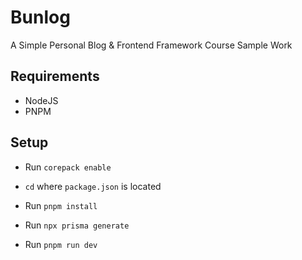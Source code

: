 # Bunlog

A Simple Personal Blog & Frontend Framework Course Sample Work

## Requirements

- NodeJS
- PNPM

## Setup

- Run `corepack enable`

- `cd` where `package.json` is located

- Run `pnpm install`

- Run `npx prisma generate`

- Run `pnpm run dev`
